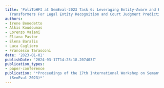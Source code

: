 ```yaml
---
title: 'PoliToHFI at SemEval-2023 Task 6: Leveraging Entity-Aware and Hierarchical
  Transformers For Legal Entity Recognition and Court Judgment Prediction'
authors:
- Irene Benedetto
- Alkis Koudounas
- Lorenzo Vaiani
- Eliana Pastor
- Elena Baralis
- Luca Cagliero
- Francesco Tarasconi
date: '2023-01-01'
publishDate: '2024-03-17T14:23:18.207403Z'
publication_types:
- paper-conference
publication: '*Proceedings of the 17th International Workshop on Semantic Evaluation
  (SemEval-2023)*'
---
```

